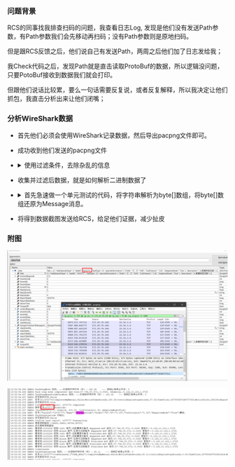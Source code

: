 ### 问题背景
RCS的同事找我排查扫码的问题，我查看日志Log, 发现是他们没有发送Path参数，有Path参数我们会先移动再扫码；没有Path参数则是原地扫码。

但是跟RCS反馈之后，他们说自己有发送Path，两周之后他们加了日志发给我；

我Check代码之后，发现Path就是直击读取ProtoBuf的数据，所以逻辑没问题，只要PotoBuf接收到数据我们就会打印。

但跟他们说话比较累，要么一句话需要反复说，或者反复解释，所以我决定让他们抓包，我直击分析出来让他们闭嘴；

### 分析WireShark数据
- 首先他们必须会使用WireShark记录数据，然后导出pacpng文件即可。
- 成功收到他们发送的pacpng文件
- <details> 
    <summary> 使用过滤条件，去除杂乱的信息 </summary>

    ``` bash
    ip.proto == TCP && ip.src == 172.29.76.166 && ip.len > 73 && tcp.srcport == 6545
    ```
    比较有意思的是直接tcp.srcport会全部过滤掉，而且TCP也必须是大写;

    解释一下，len > 73 凭经验判断是发送的数据一般会超过这个长度；

    然后发送的数据Tag必须是 PSH && ACK, 这个Tag搜索一下即可了解其含义。
</details>

- 收集并过滤后数据，就是如何解析二进制数据了
- <details>
    <summary>首先急速做一个单元测试的代码，将字符串解析为byte[]数组，将byte[]数组还原为Message消息。</summary>

    <details>
        <summary> 字符转为byte[]数组 </summary>
    
        ``` C#
            public static byte[] HexStringToByteArray(this string Hex)
            {
                byte[] Bytes = new byte[Hex.Length / 2];
                int[] HexValue = new int[] { 0x00, 0x01, 0x02, 0x03, 0x04, 0x05,
                   0x06, 0x07, 0x08, 0x09, 0x00, 0x00, 0x00, 0x00, 0x00, 0x00, 0x00,
                   0x0A, 0x0B, 0x0C, 0x0D, 0x0E, 0x0F };

                for (int x = 0, i = 0; i < Hex.Length; i += 2, x += 1)
                {
                    Bytes[x] = (byte)(HexValue[Char.ToUpper(Hex[i + 0]) - '0'] << 4 |
                                      HexValue[Char.ToUpper(Hex[i + 1]) - '0']);
                }
                return Bytes;
            }
        ```
        
    </details>

    <details>
        <summary> 测试 </summary>
    
        ``` C#
        [DataRow("51001500000040800180a26688010292014108021080a26618032217aa9002a69002a79002929002a59002fce901beeb01d3363a1330303031414756e59b9ee58585e794b5e4bd8d4209a79002929002a590022cdb34ec")]
        [DataTestMethod]
        public void TestLoadData(string dataStr)
        {
            var data = dataStr.HexStringToByteArray();
            if (data != null && data.Length > 6)
            {
                var length = BitConverter.ToUInt16(data, 0);
                if (data.Length >= length + 6)
                {
                    var crc = CRC32.Compute(data, 2, length);
                    if (crc == BitConverter.ToUInt32(data, 2 + length))
                    {
                        try
                        {
                            Transact(data, 2, length);
                            return;
                        }
                        catch
                        {
                        }
                    }
                }
            }
        }

        private void Transact(byte[] data, int offset, int length)
        {
            using (var input = new MemoryStream(data, offset, length))
            {
                var _data = new CCDown();
                _data.MergeFrom(input);
                var _tasks = _data.Task.Select(Transform).ToList().AsReadOnly();
                var _controlRegionIds = _data.ControlRegionId.ToList().AsReadOnly();
            }
        }

        private static TaskOperate Transform(AGV.Protobuf.Task task)
        {
            return new TaskOperate()
            {
                TaskOperateType = (TaskOperateType)task.TaskOperateType,
                TaskId = task.TaskId,
                TaskType = (TaskType)task.TaskType,
                PathNos = task.PathNo.ToList().AsReadOnly(),
                CtrlPathNos = task.CtrlPathNo.ToList().AsReadOnly(),
                SpecialInformation = task.SpecialInformation.ToDictionary(),
                Cancelable = task.Cancelable,
            };
        }
        ```
    </details>

- 将得到数据截图发送给RCS，给足他们证据，减少扯皮

### 附图
![ ](image/pcapng.png)

![ ](image/log.png)


